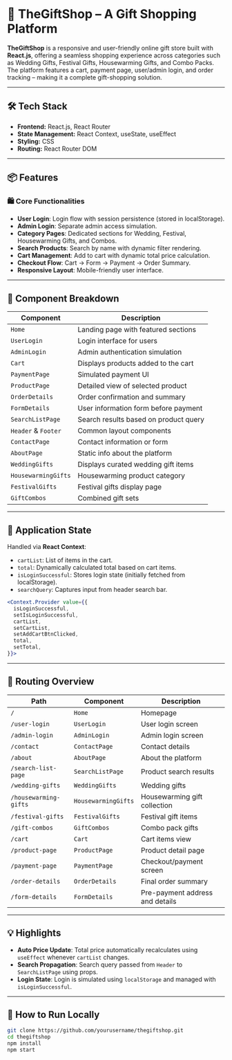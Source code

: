 # 🎁 TheGiftShop – A Gift Shopping Platform

**TheGiftShop** is a responsive and user-friendly online gift store built with **React.js**, offering a seamless shopping experience across categories such as Wedding Gifts, Festival Gifts, Housewarming Gifts, and Combo Packs. The platform features a cart, payment page, user/admin login, and order tracking – making it a complete gift-shopping solution.

---

## 🛠️ Tech Stack

* **Frontend:** React.js, React Router
* **State Management:** React Context, useState, useEffect
* **Styling:** CSS
* **Routing:** React Router DOM

---

## 📦 Features

### 🛍️ Core Functionalities

* **User Login**: Login flow with session persistence (stored in localStorage).
* **Admin Login**: Separate admin access simulation.
* **Category Pages**: Dedicated sections for Wedding, Festival, Housewarming Gifts, and Combos.
* **Search Products**: Search by name with dynamic filter rendering.
* **Cart Management**: Add to cart with dynamic total price calculation.
* **Checkout Flow**: Cart → Form → Payment → Order Summary.
* **Responsive Layout**: Mobile-friendly user interface.

---

## 🔄 Component Breakdown

| Component           | Description                           |
| ------------------- | ------------------------------------- |
| `Home`              | Landing page with featured sections   |
| `UserLogin`         | Login interface for users             |
| `AdminLogin`        | Admin authentication simulation       |
| `Cart`              | Displays products added to the cart   |
| `PaymentPage`       | Simulated payment UI                  |
| `ProductPage`       | Detailed view of selected product     |
| `OrderDetails`      | Order confirmation and summary        |
| `FormDetails`       | User information form before payment  |
| `SearchListPage`    | Search results based on product query |
| `Header` & `Footer` | Common layout components              |
| `ContactPage`       | Contact information or form           |
| `AboutPage`         | Static info about the platform        |
| `WeddingGifts`      | Displays curated wedding gift items   |
| `HousewarmingGifts` | Housewarming product category         |
| `FestivalGifts`     | Festival gifts display page           |
| `GiftCombos`        | Combined gift sets                    |

---

## 🧠 Application State

Handled via **React Context**:

* `cartList`: List of items in the cart.
* `total`: Dynamically calculated total based on cart items.
* `isLoginSuccessful`: Stores login state (initially fetched from localStorage).
* `searchQuery`: Captures input from header search bar.

```jsx
<Context.Provider value={{
  isLoginSuccessful,
  setIsLoginSuccessful,
  cartList,
  setCartList,
  setAddCartBtnClicked,
  total,
  setTotal,
}}>
```

---

## 🧭 Routing Overview

| Path                  | Component           | Description                     |
| --------------------- | ------------------- | ------------------------------- |
| `/`                   | `Home`              | Homepage                        |
| `/user-login`         | `UserLogin`         | User login screen               |
| `/admin-login`        | `AdminLogin`        | Admin login screen              |
| `/contact`            | `ContactPage`       | Contact details                 |
| `/about`              | `AboutPage`         | About the platform              |
| `/search-list-page`   | `SearchListPage`    | Product search results          |
| `/wedding-gifts`      | `WeddingGifts`      | Wedding gifts                   |
| `/housewarming-gifts` | `HousewarmingGifts` | Housewarming gift collection    |
| `/festival-gifts`     | `FestivalGifts`     | Festival gift items             |
| `/gift-combos`        | `GiftCombos`        | Combo pack gifts                |
| `/cart`               | `Cart`              | Cart items view                 |
| `/product-page`       | `ProductPage`       | Product detail page             |
| `/payment-page`       | `PaymentPage`       | Checkout/payment screen         |
| `/order-details`      | `OrderDetails`      | Final order summary             |
| `/form-details`       | `FormDetails`       | Pre-payment address and details |

---

## 💡 Highlights

* **Auto Price Update**: Total price automatically recalculates using `useEffect` whenever `cartList` changes.
* **Search Propagation**: Search query passed from `Header` to `SearchListPage` using props.
* **Login State**: Login is simulated using `localStorage` and managed with `isLoginSuccessful`.

---

## 📝 How to Run Locally

```bash
git clone https://github.com/yourusername/thegiftshop.git
cd thegiftshop
npm install
npm start
